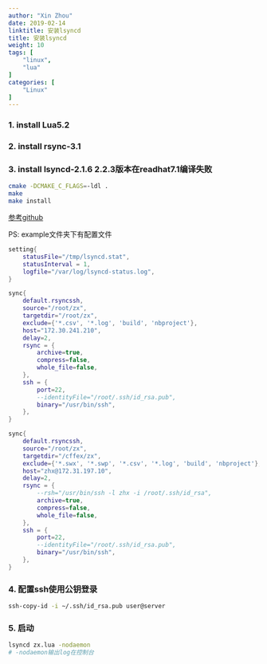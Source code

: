 ```yaml
---
author: "Xin Zhou"
date: 2019-02-14
linktitle: 安装lsyncd
title: 安装lsyncd
weight: 10
tags: [
    "linux",
    "lua"
]
categories: [
    "Linux"
]
---
```


### 1. install Lua5.2  

### 2. install rsync-3.1  

### 3. install lsyncd-2.1.6 2.2.3版本在readhat7.1编译失败  

```bash
cmake -DCMAKE_C_FLAGS=-ldl .
make
make install
```

[参考github](https://github.com/axkibe/lsyncd/issues/511)

PS: example文件夹下有配置文件

```lua
setting{
    statusFile="/tmp/lsyncd.stat",
    statusInterval = 1,
    logfile="/var/log/lsyncd-status.log",
}

sync{
    default.rsyncssh,
    source="/root/zx",
    targetdir="/root/zx",
    exclude={'*.csv', '*.log', 'build', 'nbproject'},
    host="172.30.241.210",
    delay=2,
    rsync = {
        archive=true,
        compress=false,
        whole_file=false,
    },
    ssh = {
        port=22,
        --identityFile="/root/.ssh/id_rsa.pub",
        binary="/usr/bin/ssh",
    },
}

sync{
    default.rsyncssh,
    source="/root/zx",
    targetdir="/cffex/zx",
    exclude={'*.swx', '*.swp', '*.csv', '*.log', 'build', 'nbproject'},
    host="zhx@172.31.197.10",
    delay=2,
    rsync = {
        --rsh="/usr/bin/ssh -l zhx -i /root/.ssh/id_rsa",
        archive=true,
        compress=false,
        whole_file=false,
    },
    ssh = {
        port=22,
        --identityFile="/root/.ssh/id_rsa.pub",
        binary="/usr/bin/ssh",
    },
}

```

### 4. 配置ssh使用公钥登录

```bash
ssh-copy-id -i ~/.ssh/id_rsa.pub user@server
```

### 5. 启动

```bash
lsyncd zx.lua -nodaemon
# -nodaemon输出log在控制台
```
